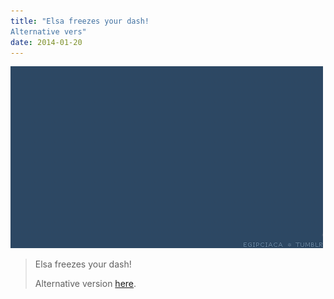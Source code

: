 ```yaml
---
title: "Elsa freezes your dash!
Alternative vers"
date: 2014-01-20
---
```


![2014-01-20-5c8lvwmf.gif](/images/2014-01-20-5c8lvwmf.gif)

<blockquote>
<p>Elsa freezes your dash!</p>
<p>Alternative version <a href="http://egipciaca.tumblr.com/post/66481900583/elsa-on-your-dash">here</a>.</p>
</blockquote>